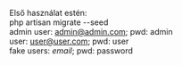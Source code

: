 Első használat estén:<br />
php artisan migrate --seed<br />
admin user: admin@admin.com; pwd: admin<br />
user: user@user.com; pwd: user<br />
fake users: *email*; pwd: password